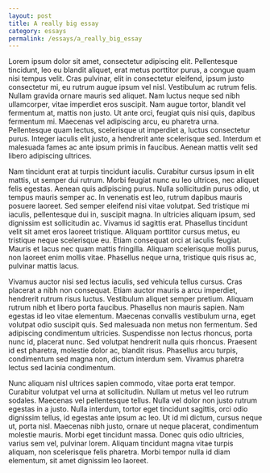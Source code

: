 ```yaml
---
layout: post
title: A really big essay
category: essays
permalink: /essays/a_really_big_essay
---
```


Lorem ipsum dolor sit amet, consectetur adipiscing elit. Pellentesque tincidunt, leo eu blandit aliquet, erat metus porttitor purus, a congue quam nisi tempus velit. Cras pulvinar, elit in consectetur eleifend, ipsum justo consectetur mi, eu rutrum augue ipsum vel nisl. Vestibulum ac rutrum felis. Nullam gravida ornare mauris sed aliquet. Nam luctus neque sed nibh ullamcorper, vitae imperdiet eros suscipit. Nam augue tortor, blandit vel fermentum at, mattis non justo. Ut ante orci, feugiat quis nisi quis, dapibus fermentum mi. Maecenas vel adipiscing arcu, eu pharetra urna. Pellentesque quam lectus, scelerisque ut imperdiet a, luctus consectetur purus. Integer iaculis elit justo, a hendrerit ante scelerisque sed. Interdum et malesuada fames ac ante ipsum primis in faucibus. Aenean mattis velit sed libero adipiscing ultrices.

Nam tincidunt erat at turpis tincidunt iaculis. Curabitur cursus ipsum in elit mattis, ut semper dui rutrum. Morbi feugiat nunc eu leo ultrices, nec aliquet felis egestas. Aenean quis adipiscing purus. Nulla sollicitudin purus odio, ut tempus mauris semper ac. In venenatis est leo, rutrum dapibus mauris posuere laoreet. Sed semper eleifend nisi vitae volutpat. Sed tristique mi iaculis, pellentesque dui in, suscipit magna. In ultricies aliquam ipsum, sed dignissim est sollicitudin ac. Vivamus id sagittis erat. Phasellus tincidunt velit sit amet eros laoreet tristique. Aliquam porttitor cursus metus, eu tristique neque scelerisque eu. Etiam consequat orci at iaculis feugiat. Mauris et lacus nec quam mattis fringilla. Aliquam scelerisque mollis purus, non laoreet enim mollis vitae. Phasellus neque urna, tristique quis risus ac, pulvinar mattis lacus.

Vivamus auctor nisi sed lectus iaculis, sed vehicula tellus cursus. Cras placerat a nibh non consequat. Etiam auctor mauris a arcu imperdiet, hendrerit rutrum risus luctus. Vestibulum aliquet semper pretium. Aliquam rutrum nibh et libero porta faucibus. Phasellus non mauris sapien. Nam egestas id leo vitae elementum. Maecenas convallis vestibulum urna, eget volutpat odio suscipit quis. Sed malesuada non metus non fermentum. Sed adipiscing condimentum ultricies. Suspendisse non lectus rhoncus, porta nunc id, placerat nunc. Sed volutpat hendrerit nulla quis rhoncus. Praesent id est pharetra, molestie dolor ac, blandit risus. Phasellus arcu turpis, condimentum sed magna non, dictum interdum sem. Vivamus pharetra lectus sed lacinia condimentum.

Nunc aliquam nisl ultrices sapien commodo, vitae porta erat tempor. Curabitur volutpat vel urna at sollicitudin. Nullam ut metus vel leo rutrum sodales. Maecenas vel pellentesque tellus. Nulla vel dolor non justo rutrum egestas in a justo. Nulla interdum, tortor eget tincidunt sagittis, orci odio dignissim tellus, id egestas ante ipsum ac leo. Ut id mi dictum, cursus neque ut, porta nisl. Maecenas nibh justo, ornare ut neque placerat, condimentum molestie mauris. Morbi eget tincidunt massa. Donec quis odio ultricies, varius sem vel, pulvinar lorem. Aliquam tincidunt magna vitae turpis aliquam, non scelerisque felis pharetra. Morbi tempor nulla id diam elementum, sit amet dignissim leo laoreet.